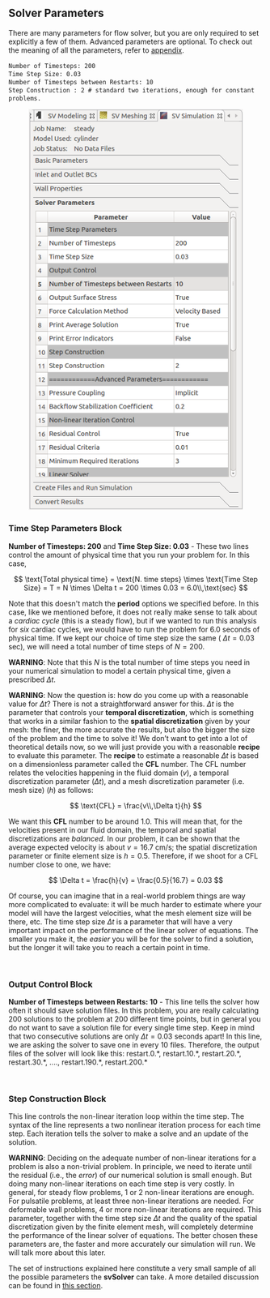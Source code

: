 ## Solver Parameters

There are many parameters for flow solver, but you are only required to set explicitly a few of them. Advanced parameters are optional. To check out the meaning of all the parameters, refer to [appendix](flowsolver.html#solverinp).

    Number of Timesteps: 200
    Time Step Size: 0.03
    Number of Timesteps between Restarts: 10
    Step Construction : 2 # standard two iterations, enough for constant  problems.

<figure>
  <img class="svImg svImgMd" src="/documentation/flowsolver/imgs/solverparameters.png">
  <figcaption class="svCaption" ></figcaption>
</figure>

### Time Step Parameters Block

**Number of Timesteps: 200** and **Time Step Size: 0.03** - These two lines control the amount of physical time that you run your problem for. In this case,

$$
\text{Total physical time} = \text{N. time steps} \times \text{Time Step Size} = T = N \times \Delta t = 200 \times 0.03 = 6.0\\,\text{sec}
$$

Note that this doesn't match the **period** options we specified before. In this case, like we mentioned before, it does not really make sense to talk about a _cardiac cycle_ (this is a steady flow), but if we wanted to run this analysis for _six_ cardiac cycles, we would have to run the problem for $6.0$ seconds of physical time. If we kept our choice of time step size the same ( $\Delta t = 0.03$ sec), we will need a total number of time steps of $N = 200$.

**WARNING**: Note that this $N$ is the total number of time steps you need in your numerical simulation to model a certain physical time, given a prescribed $\Delta t$.

**WARNING**: Now the question is: how do you come up with a reasonable value for $\Delta t$? There is not a straightforward answer for this. $\Delta t$ is the parameter that controls your **temporal discretization**, which is something that works in a similar fashion to the **spatial discretization** given by your mesh: the finer, the more accurate the results, but also the bigger the size of the problem and the time to solve it! We don’t want to get into a lot of theoretical details now, so we will just provide you with a reasonable **recipe** to evaluate this parameter. The **recipe** to estimate a reasonable $\Delta t$ is based on a dimensionless parameter called the **CFL** number. The CFL number relates the velocities happening in the fluid domain ($v$), a temporal discretization parameter ($\Delta t$), and a mesh discretization parameter (i.e. mesh size) ($h$) as follows:

$$
\text{CFL} = \frac{v\\,\Delta t}{h}
$$

We want this **CFL** number to be around $1.0$. This will mean that, for the velocities present in our fluid domain, the temporal and spatial discretizations are _balanced_. In our problem, it can be shown that the average expected velocity is about $v = 16.7$ cm/s; the spatial discretization parameter or finite element size is $h = 0.5$. Therefore, if we shoot for a CFL number close to one, we have:

$$
\Delta t = \frac{h}{v} = \frac{0.5}{16.7} = 0.03
$$

Of course, you can imagine that in a real-world problem things are way more complicated to evaluate: it will be much harder to estimate where your model will have the largest velocities, what the mesh element size will be there, etc. The time step size $\Delta t$ is a parameter that will have a very important impact on the performance of the linear solver of equations. The smaller you make it, the _easier_ you will be for the solver to find a solution, but the longer it will take you to reach a certain point in time.

<br>

### Output Control Block

**Number of Timesteps between Restarts: 10** - This line tells the solver how often it should save solution files. In this problem, you are really calculating $200$ solutions to the problem at $200$ different time points, but in general you do not want to save a solution file for every single time step. Keep in mind that two consecutive solutions are only $\Delta t = 0.03$ seconds apart! In this line, we are asking the solver to save one in every $10$ files. Therefore, the output files of the solver will look like this: restart.0.\*, restart.10.\*, restart.20.\*, restart.30.\*, ...., restart.190.\*, restart.200.\*

<br>

### Step Construction Block

This line controls the non-linear iteration loop within the time step. The syntax of the line represents a two nonlinear iteration process for each time step. Each iteration tells the solver to make a solve and an update of the solution.

**WARNING**: Deciding on the adequate number of non-linear iterations for a problem is also a non-trivial problem. In principle, we need to iterate until the residual (i.e., the _error_) of our numerical solution is small enough. But doing many non-linear iterations on each time step is very costly. In general, for steady flow problems, 1 or 2 non-linear iterations are enough. For pulsatile problems, at least three non-linear iterations are needed. For deformable wall problems, 4 or more non-linear iterations are required. This parameter, together with the time step size $\Delta t$ and the quality of the spatial discretization given by the finite element mesh, will completely determine the performance of the linear solver of equations. The better chosen these parameters are, the faster and more accurately our simulation will run. We will talk more about this later.

The set of instructions explained here constitute a very small sample of all the possible parameters the **svSolver** can take. A more detailed discussion can be found in [this section](#solverinp).
